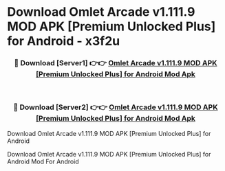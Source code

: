 # Download Omlet Arcade v1.111.9 MOD APK [Premium Unlocked Plus] for Android - x3f2u


<div align="center">
<h3>🔴 Download [Server1] 👉👉 <a href="https://apk-comot.site?title=Omlet_Arcade_v1.111.9_MOD_APK_[Premium_Unlocked_Plus]_for_Android">Omlet Arcade v1.111.9 MOD APK [Premium Unlocked Plus] for Android Mod Apk</a></h3><br>
<h3>🔴 Download [Server2] 👉👉 <a href="https://apk-comot.site?title=Omlet_Arcade_v1.111.9_MOD_APK_[Premium_Unlocked_Plus]_for_Android">Omlet Arcade v1.111.9 MOD APK [Premium Unlocked Plus] for Android Mod Apk</a></h3>
</div>



Download Omlet Arcade v1.111.9 MOD APK [Premium Unlocked Plus] for Android 

Download Omlet Arcade v1.111.9 MOD APK [Premium Unlocked Plus] for Android Mod For Android